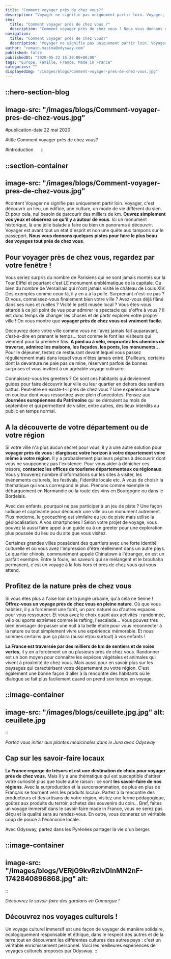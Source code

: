 ```yaml
---
title: "Comment voyager près de chez vous?"
description: "Voyager ne signifie pas uniquement partir loin. Voyager, c'est découvrir un lieu, un édifice, une culture, un mode de vie différent du sien. Et pour cela, nul besoin de parcourir des milliers de km. Ouvrez simplement vos yeux et observez ce qu'il y a autour de vous . Ici un ..."
seo:
  title: "Comment voyager près de chez vous ?"
  description: "Comment voyager près de chez vous ? Nous vous donnons quelques pistes dans notre article pour faire un beau voyage tout près de chez vous."
navigation:
  title: "Comment voyager près de chez vous?"
  description: "Voyager ne signifie pas uniquement partir loin. Voyager, c'est découvrir un lieu, un édifice, une culture, un mode de vie différent du sien. Et pour cela, nul besoin de parcourir des milliers de km. Ouvrez simplement vos yeux et observez ce qu'il y a autour de vous . Ici un ..."
author: "romain.masina@odysway.com"
published: false
publishedAt: "2020-05-22 15:30:00+00:00"
tags: "Europe, Famille, France, Made in France"
categories: ""
displayedImg: "/images/blogs/Comment-voyager-pres-de-chez-vous.jpg"
---
```


::hero-section-blog
---
image-src: "/images/blogs/Comment-voyager-pres-de-chez-vous.jpg"
---
#publication-date
22 mai 2020

#title
Comment voyager près de chez vous?

#introduction
    
::

::section-container
---
image-src: "/images/blogs/Comment-voyager-pres-de-chez-vous.jpg"
---
#content
Voyager ne signifie pas uniquement partir loin. Voyager, c'est découvrir un lieu, un édifice, une culture, un mode de vie différent du sien. Et pour cela, nul besoin de parcourir des milliers de km. **Ouvrez simplement vos yeux et observez ce qu'il y a autour de vous**. Ici un monument historique, là une jolie balade à faire ou bien un panorama à découvrir. Voyager est avant tout un état d'esprit et non une quête aux tampons sur le passeport. **Nous vous donnons quelques pistes pour faire le plus beau des voyages tout près de chez vous**.

## Pour voyager près de chez vous, regardez par votre fenêtre !

Vous seriez surpris du nombre de Parisiens qui ne sont jamais montés sur la Tour Eiffel et pourtant c'est LE monument emblématique de la capitale. Ou bien du nombre de Versaillais qui n'ont jamais visité le château de Louis XIV. Des exemples comme ceux-là, il y en a à la pelle. Surprenant n'est-ce pas ? Et vous, connaissez-vous finalement bien votre ville ? Avez-vous déjà flâné dans ses rues et ruelles ? Visité le petit musée local ? Vous êtes-vous attardé à ce joli point de vue pour admirer le spectacle qui s'offre à vous ? Il est donc temps de changer les choses et de partir explorer votre propre ville ! On vous montre que **voyager près de chez vous est vraiment facile.**

Découvrez donc votre ville comme vous ne l'avez jamais fait auparavant, c’est-à-dire en prenant le temps… tout comme le font les visiteurs qui viennent pour la première fois. **A pied ou à vélo, empruntez les chemins de traverse, admirez les maisons, les façades, les ponts, les monuments…** Pour le déjeuner, testez ce restaurant devant lequel vous passez régulièrement mais dans lequel vous n'êtes jamais entré. D'ailleurs, certains dont la devanture ne paie pas de mine, réservent parfois de bonnes surprises et vous invitent à un agréable voyage culinaire.

Connaissez-vous les greeters ? Ce sont ces habitants qui deviennent guides pour faire découvrir leur ville ou leur quartier en dehors des sentiers battus. Peut-être en existe-t-il près de chez vous ? Une expérience haute en couleur dont vous ressortirez avec plein d'anecdotes. Pensez aux **Journées européennes du Patrimoine** qui se déroulent au mois de septembre et qui permettent de visiter, entre autres, des lieux interdits au public en temps normal.

## A la découverte de votre département ou de votre région

Si votre ville n'a plus aucun secret pour vous, il y a une autre solution pour **voyager près de vous : élargissez votre horizon à votre département voire même à votre région**. Il y a probablement plusieurs pépites à découvrir dont vous ne soupçonnez pas l'existence. Pour vous aider à dénicher ces trésors, **contactez les offices de tourisme départementaux ou régionaux**. Vous y trouverez nombre d'informations sur les sites à visiter, les événements culturels, les festivals, l'identité locale etc. A vous de choisir la thématique qui vous correspond le plus. Prenons comme exemple le débarquement en Normandie ou la route des vins en Bourgogne ou dans le Bordelais.

Avec des enfants, pourquoi ne pas participer à un jeu de piste ? Une façon ludique et captivante pour découvrir une ville ou un monument autrement. Plus moderne, le geocaching est similaire au jeu de piste mais utilise la géolocalisation. A vos smartphones ! Selon votre projet de voyage, vous pouvez là aussi faire appel à un guide ou à un greeter pour une exploration plus poussée du lieu ou du site que vous visitez.  

Certaines grandes villes possèdent des quartiers avec une forte identité culturelle et où vous avez l'impression d'être réellement dans un autre pays. Le quartier chinois, communément appelé Chinatown à l'étranger, en est un parfait exemple. Entre la foule, les saveurs qui se mélangent et le brouhaha permanent, c'est un voyage à la fois hors et près de chez vous qui vous attend.

## Profitez de la nature près de chez vous

Si vous êtes plus à l'aise loin de la jungle urbaine, qu'à cela ne tienne ! **Offrez-vous un voyage près de chez vous en pleine nature**. Où que vous habitiez, il y a forcément une forêt, un parc naturel ou d'autres espaces pour vous ressourcer. Et vous avez le choix quant aux activités : randonnée, vélo ou sports extrêmes comme le rafting, l'escalade… Vous pouvez très bien envisager de passer une nuit à la belle étoile pour vous reconnecter à la nature ou tout simplement vivre une expérience mémorable. Et nous sommes certains que ça plaira (aussi et/ou surtout) à vos enfants !

**La France est traversée par des milliers de km de sentiers et de voies vertes**, il y en a forcément un ou plusieurs près de chez vous. Randonner est un bon moyen pour connaître les espèces végétales et animales qui vivent à proximité de chez vous. Mais aussi pour en savoir plus sur les paysages qui caractérisent votre département ou votre région. C'est également une bonne façon d'aller à la rencontre des habitants où le dialogue se fait plus facilement quand on prend son temps en voyage.

::image-container
---
image-src: "/images/blogs/ceuillete.jpg.jpg"
alt: ceuillete.jpg
---
::

_Partez vous initier aux plantes médicinales dans le Jura avec Odysway_

## Cap sur les savoir-faire locaux

**La France regorge de trésors et est une** **destination de choix** **pour voyager près de chez vous.** Mais il y a une thématique qui est susceptible d'attirer votre curiosité plus que toute autre raison : ce sont **les savoir-faire de nos régions**. Avec la surproduction et la surconsommation, de plus en plus de Français se tournent vers les produits locaux. Partez à la rencontre des producteurs et des artisans de votre région, visitez une ferme pédagogique, goûtez aux produits du terroir, achetez des souvenirs du coin… Bref, faites un voyage immersif dans le savoir-faire made in France, vous ne serez pas déçu et la qualité sera au rendez-vous. En outre, vous donnerez un véritable coup de pouce à l'économie locale.

Avec Odysway, partez dans les Pyrénées partager la vie d'un berger.

::image-container
---
image-src: "/images/blogs/VERjG9kvRzivDInMN2nF-1742840896868.jpg"
alt: 
---
::

_Découvrez le savoir-faire des gardians en Camargue !_

## Découvrez nos voyages culturels !

Un voyage culturel immersif est une façon de voyager de manière solidaire, écologiquement responsable et éthique, dans le respect des autres et de la terre tout en découvrant les différentes cultures des autres pays : c'est un véritable enrichissement personnel. Voici les meilleures expériences de voyages culturels proposés par Odysway.
::

